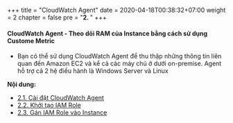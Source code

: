 +++
title = "CloudWatch Agent"
date = 2020-04-18T00:38:32+07:00
weight = 2
chapter = false
pre = "<b>2. </b>"
+++

#### CloudWatch Agent - Theo dõi RAM của Instance bằng cách sử dụng Custome Metric

+ Bạn có thể sử dụng CloudWatch Agent để thu thập những thông tin liên quan đến Amazon EC2 và kể cả các máy chủ ở dưới on-premise. Agent hỗ trợ cả 2 hệ điều hành là Windows Server và Linux

**Nội dung:**
- [2.1. Cài đặt CloudWatch Agent](1-install-cw-agent/)
- [2.2. Khởi tạo IAM Role](2-create-iam-role/)
- [2.3. Gán IAM Role vào Instance](3-attach-iam-role/)